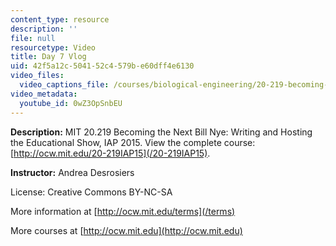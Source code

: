 ```yaml
---
content_type: resource
description: ''
file: null
resourcetype: Video
title: Day 7 Vlog
uid: 42f5a12c-5041-52c4-579b-e60dff4e6130
video_files:
  video_captions_file: /courses/biological-engineering/20-219-becoming-the-next-bill-nye-writing-and-hosting-the-educational-show-january-iap-2015/student-reflections/andrea-desrosierss-reflections/day-7-vlog/0wZ3OpSnbEU.vtt
video_metadata:
  youtube_id: 0wZ3OpSnbEU
---
```


**Description:** MIT 20.219 Becoming the Next Bill Nye: Writing and Hosting the Educational Show, IAP 2015. View the complete course: [http://ocw.mit.edu/20-219IAP15](/20-219IAP15).

**Instructor:** Andrea Desrosiers

License: Creative Commons BY-NC-SA

More information at [http://ocw.mit.edu/terms](/terms)

More courses at [http://ocw.mit.edu](http://ocw.mit.edu)